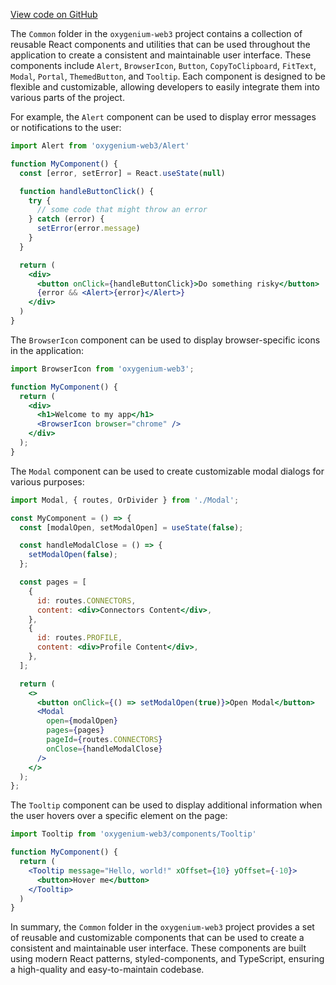 [View code on GitHub](https://github.com/oxygenium/oxygenium-web3/.autodoc/docs/json/packages/web3-react/src/components/Common)

The `Common` folder in the `oxygenium-web3` project contains a collection of reusable React components and utilities that can be used throughout the application to create a consistent and maintainable user interface. These components include `Alert`, `BrowserIcon`, `Button`, `CopyToClipboard`, `FitText`, `Modal`, `Portal`, `ThemedButton`, and `Tooltip`. Each component is designed to be flexible and customizable, allowing developers to easily integrate them into various parts of the project.

For example, the `Alert` component can be used to display error messages or notifications to the user:

```jsx
import Alert from 'oxygenium-web3/Alert'

function MyComponent() {
  const [error, setError] = React.useState(null)

  function handleButtonClick() {
    try {
      // some code that might throw an error
    } catch (error) {
      setError(error.message)
    }
  }

  return (
    <div>
      <button onClick={handleButtonClick}>Do something risky</button>
      {error && <Alert>{error}</Alert>}
    </div>
  )
}
```

The `BrowserIcon` component can be used to display browser-specific icons in the application:

```jsx
import BrowserIcon from 'oxygenium-web3';

function MyComponent() {
  return (
    <div>
      <h1>Welcome to my app</h1>
      <BrowserIcon browser="chrome" />
    </div>
  );
}
```

The `Modal` component can be used to create customizable modal dialogs for various purposes:

```jsx
import Modal, { routes, OrDivider } from './Modal';

const MyComponent = () => {
  const [modalOpen, setModalOpen] = useState(false);

  const handleModalClose = () => {
    setModalOpen(false);
  };

  const pages = [
    {
      id: routes.CONNECTORS,
      content: <div>Connectors Content</div>,
    },
    {
      id: routes.PROFILE,
      content: <div>Profile Content</div>,
    },
  ];

  return (
    <>
      <button onClick={() => setModalOpen(true)}>Open Modal</button>
      <Modal
        open={modalOpen}
        pages={pages}
        pageId={routes.CONNECTORS}
        onClose={handleModalClose}
      />
    </>
  );
};
```

The `Tooltip` component can be used to display additional information when the user hovers over a specific element on the page:

```jsx
import Tooltip from 'oxygenium-web3/components/Tooltip'

function MyComponent() {
  return (
    <Tooltip message="Hello, world!" xOffset={10} yOffset={-10}>
      <button>Hover me</button>
    </Tooltip>
  )
}
```

In summary, the `Common` folder in the `oxygenium-web3` project provides a set of reusable and customizable components that can be used to create a consistent and maintainable user interface. These components are built using modern React patterns, styled-components, and TypeScript, ensuring a high-quality and easy-to-maintain codebase.
